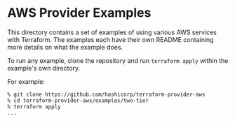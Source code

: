 # AWS Provider Examples

This directory contains a set of examples of using various AWS services with
Terraform. The examples each have their own README containing more details
on what the example does.

To run any example, clone the repository and run `terraform apply` within
the example's own directory.

For example:

```console
% git clone https://github.com/hashicorp/terraform-provider-aws
% cd terraform-provider-aws/examples/two-tier
% terraform apply
...
```
